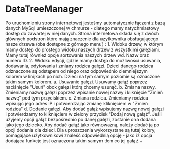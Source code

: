 # DataTreeManager

Po uruchomieniu strony internetowej jesteśmy automatycznie łączeni z bazą danych MySql umieszczonej w chmurze - dlatego mamy natychmiastowy dostęp do zawartej w niej danych.
Strona internetowa składa się z dwóch głównych podstron które mają znaczenie dla użytkownika obsługującego nasze drzewa (oba dostępne z górnego menu) :
    1. Widoku drzew, w którym mamy dostęp do prostego widoku naszych drzew z wszystkimi gałęziami. Mamy tutaj również opcje sortowania naszych drzew wd. Nazw oraz numeru ID.
    2. Widoku edycji, gdzie mamy dostęp do możliwości usuwania, dodawania, edytowania i zmiany rodzica gałęzi. Dzieci danego rodzica odznaczone są odstępem od niego oraz odpowiednio ciemniejszym kolorem w linijkach po nich. Dzieci na tym samym poziomie są oznaczone takim samym kolorem.
      a. Usuwanie gałęzi. Usuwamy gałąź poprzez naciśnięcie "Usuń" obok gałęzi którą chcemy usunąć.
      b. Zmiana nazwy. Zmieniamy nazwę gałęzi poprzez wpisanie nowej nazwy i kliknięcie "Zmień nazwę" pod tym przyciskiem.
      c. Zmiana rodzica. Zmieniamy rodzica wpisując jego adres IP i potwierdzając zmianę kliknięciem w "Zmień rodzica"
      d. Dodanie gałęzi. Aby dodać gałąź wpisujemy nazwę nowej gałęzi i potwierdzamy to kliknięciem w zielony przycisk "Dodaj nową gałąź". Jeśli użyjemy opcji gałąź bezpośrednio po danej gałęzi, zostanie ona dodana jako jego dziecko. Aby dodać gałąź jako równoważną, należy dodać ją po opcji dodania dla dzieci. Dla uproszczenia wykorzystane są tutaj kolory, pomagające użytkownikowi znaleść odpowiednią opcję - jako iż opcja dodająca funkcje jest oznaczona takim samym tłem co jej gałąź.+
